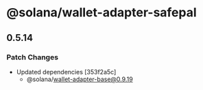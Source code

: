 # @solana/wallet-adapter-safepal

## 0.5.14

### Patch Changes

-   Updated dependencies [353f2a5c]
    -   @solana/wallet-adapter-base@0.9.19
